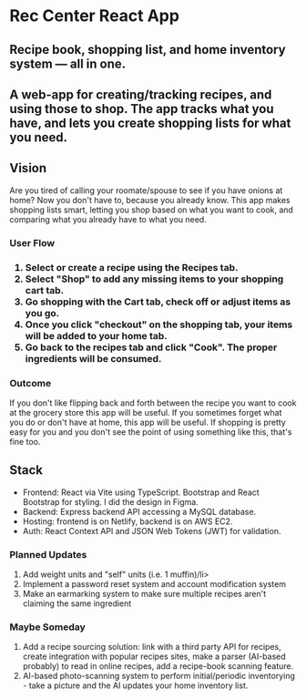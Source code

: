 <h1>Rec Center React App</h1>
<h2>Recipe book, shopping list, and home inventory system — all in one.<h2>
  
<p>A web-app for creating/tracking recipes, and using those to shop. The app tracks what you have, and lets you create shopping lists for what you need.</p>

<h2>Vision</h2>
<p>Are you tired of calling your roomate/spouse to see if you have onions at home? Now you don't have to, because you already know. This app makes shopping lists smart, letting you shop based on what you want to cook, and comparing what you already have to what you need.</p> 
 <h3>User Flow<h3> 
 <ol>
   <li>Select or create a recipe using the Recipes tab.</li>
   <li>Select "Shop" to add any missing items to your shopping cart tab.</li>
   <li>Go shopping with the Cart tab, check off or adjust items as you go.</li>
   <li>Once you click "checkout" on the shopping tab, your items will be added to your home tab.</li>
   <li>Go back to the recipes tab and click "Cook". The proper ingredients will be consumed.</li>
</ol>
   <h3>Outcome</h3>
   <p>If you don't like flipping back and forth between the recipe you want to cook at the grocery store this app will be useful. If you sometimes forget what you do or don't have at home, this app will be useful. If shopping is pretty easy for you and you don't see the point of using something like this, that's fine too.</p>
<h2>Stack</h2>
<ul>
  <li>Frontend: React via Vite using TypeScript. Bootstrap and React Bootstrap for styling. I did the design in Figma.</li>
  <li>Backend: Express backend API accessing a MySQL database.</li>
  <li>Hosting: frontend is on Netlify, backend is on AWS EC2.</li>
  <li>Auth: React Context API and JSON Web Tokens (JWT) for validation.</li>
</ul>

<h3>Planned Updates</h3>
<ol>
  <li>Add weight units and "self" units (i.e. 1 muffin)/li>
  <li>Implement a password reset system and account modification system</li>
  <li>Make an earmarking system to make sure multiple recipes aren't claiming the same ingredient</li>
</ol>
   
<h3>Maybe Someday</h3>  
<ol>
  <li>Add a recipe sourcing solution: link with a third party API for recipes, create integration with popular recipes sites, make a parser (AI-based probably) to read in online recipes, add a recipe-book scanning feature.</li>
  <li>AI-based photo-scanning system to perform initial/periodic inventorying - take a picture and the AI updates your home inventory list.</li>
</ol>

